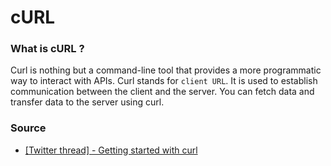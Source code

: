 # cURL

### What is cURL ?

Curl is nothing but a command-line tool that provides a more programmatic way to interact with APIs. Curl stands for `client URL`. It is used to establish communication between the client and the server. You can fetch data and transfer data to the server using curl.

### Source

- [[Twitter thread] - Getting started with curl](https://twitter.com/Rapid_API/status/1553062550937505792)
